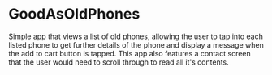 # GoodAsOldPhones
Simple app that views a list of old phones, allowing the user to tap into each listed phone to get further details of the phone and display a message when the add to cart button is tapped. This app also features a contact screen that the user would need to scroll through to read all it's contents.
